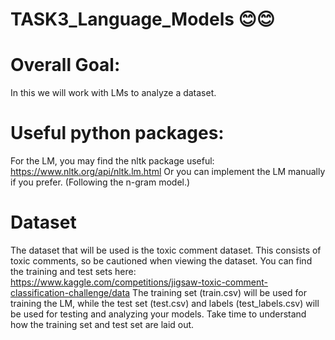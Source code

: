 # TASK3_Language_Models 😊😊

# Overall Goal:
In this we will work with LMs to analyze a dataset.

# Useful python packages:
For the LM, you may find the nltk package useful: https://www.nltk.org/api/nltk.lm.html 
Or you can implement the LM manually if you prefer. (Following the n-gram model.)

# Dataset
The dataset that will be used is the toxic comment dataset. This consists of toxic comments, so be cautioned when viewing the dataset. 
You can find the training and test sets here: https://www.kaggle.com/competitions/jigsaw-toxic-comment-classification-challenge/data
The training set (train.csv) will be used for training the LM, while the test set (test.csv) and labels (test_labels.csv) will be used for testing and analyzing your models.
Take time to understand how the training set and test set are laid out.
